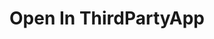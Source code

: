 [ThirdPartyAppHomePage]: https://support.microsoft.com/en-gb/search?query=paint
<!-- Logo source = TODO -->
[VersionNumberBadgeURL]: https://vsmarketplacebadge.apphb.com/version/GregTrevellick.OpenInGregtGregt.svg
[VSMarketplaceUrl]: https://marketplace.visualstudio.com/items?itemName=GregTrevellick.OpenInGregtGregt
[VSMarketplaceReviewsUrl]: https://marketplace.visualstudio.com/items?itemName=GregTrevellick.OpenInGregtGregt#review-details

# Open In ThirdPartyApp

